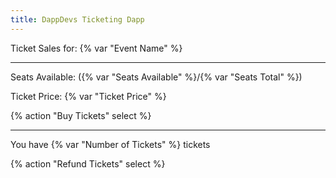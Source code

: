 ```yaml
---
title: DappDevs Ticketing Dapp
---
```


Ticket Sales for: {% var "Event Name" %}

---

Seats Available: ({% var "Seats Available" %}/{% var "Seats Total" %})

Ticket Price: {% var "Ticket Price" %}

{% action "Buy Tickets" select %}

---

You have {% var "Number of Tickets" %} tickets

{% action "Refund Tickets" select %}
